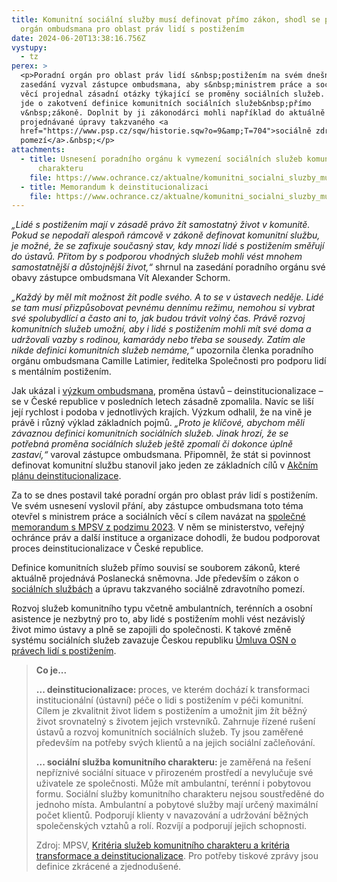 ```yaml
---
title: Komunitní sociální služby musí definovat přímo zákon, shodl se poradní
  orgán ombudsmana pro oblast práv lidí s postižením
date: 2024-06-20T13:38:16.756Z
vystupy:
  - tz
perex: >
  <p>Poradní orgán pro oblast práv lidí s&nbsp;postižením na svém dnešním
  zasedání vyzval zástupce ombudsmana, aby s&nbsp;ministrem práce a sociálních
  věcí projednal zásadní otázky týkající se proměny sociálních služeb. Především
  jde o zakotvení definice komunitních sociálních služeb&nbsp;přímo
  v&nbsp;zákoně. Doplnit by ji zákonodárci mohli například do aktuálně
  projednávané úpravy takzvaného <a
  href="https://www.psp.cz/sqw/historie.sqw?o=9&amp;T=704">sociálně zdravotního
  pomezí</a>.&nbsp;</p>
attachments:
  - title: Usnesení poradního orgánu k vymezení sociálních služeb komunitního
      charakteru
    file: https://www.ochrance.cz/aktualne/komunitni_socialni_sluzby_musi_definovat_primo_zakon_shodl_se_poradni_organ_ombudsmana_pro_oblast_prav_lidi_s_postizenim/usneseni_po_k_vymezeni_socialnich_sluzeb_komunitniho_charakteru.pdf
  - title: Memorandum k deinstitucionalizaci
    file: https://www.ochrance.cz/aktualne/komunitni_socialni_sluzby_musi_definovat_primo_zakon_shodl_se_poradni_organ_ombudsmana_pro_oblast_prav_lidi_s_postizenim/memorandum_-_deinstitucionalizace.pdf
---
```

<p><em>&bdquo;Lidé s postižením mají v zásadě právo žít samostatný život v komunitě. Pokud se nepodaří alespoň rámcově v zákoně definovat komunitní službu, je možné, že se zafixuje současný stav, kdy mnozí lidé s&nbsp;postižením směřují do&nbsp;ústavů. Přitom by s&nbsp;podporou vhodných služeb mohli vést mnohem samostatnější a důstojnější život,&ldquo;</em> shrnul na zasedání poradního orgánu své obavy zástupce ombudsmana Vít Alexander Schorm.</p>

<p><em>&bdquo;Každý by měl mít možnost žít podle svého. A to se v&nbsp;ústavech neděje. Lidé se tam musí přizpůsobovat pevnému dennímu režimu, nemohou si vybrat své spolubydlící a často ani to, jak budou trávit volný čas. Právě rozvoj komunitních služeb umožní, aby i lidé s&nbsp;postižením mohli mít své doma a udržovali vazby s&nbsp;rodinou, kamarády nebo třeba se sousedy. Zatím ale nikde definici komunitních služeb nemáme,&ldquo;</em> upozornila členka poradního orgánu ombudsmana Camille Latimier, ředitelka Společnosti pro podporu lidí s mentálním postižením.</p>

<p>Jak ukázal i <a href="https://www.ochrance.cz/dokument/deinstitucionalizace_a_transformace_socialnich_sluzeb/">výzkum ombudsmana</a>, proměna ústavů &ndash; deinstitucionalizace &ndash; se v&nbsp;České republice v&nbsp;posledních letech zásadně zpomalila. Navíc se liší její rychlost i podoba v&nbsp;jednotlivých krajích. Výzkum odhalil, že na vině je právě i různý výklad základních pojmů. <em>&bdquo;Proto je klíčové, abychom měli závaznou definici komunitních sociálních služeb. Jinak hrozí, že se potřebná proměna sociálních služeb ještě zpomalí či dokonce úplně zastaví,&ldquo;</em> varoval zástupce ombudsmana. Připomněl, že stát si povinnost definovat komunitní službu stanovil jako jeden ze základních cílů v <a href="https://www.mpsv.cz/documents/20142/4552532/III_Materia%25CC%2581l_Akc%25CC%258Cni%25CC%2581+pla%25CC%2581n+pro+deinstitucionalizaci+verze+2.2_final.pdf/fffe8953-b483-cbaa-fb2e-567f5cb4301e">Akčním plánu deinstitucionalizace</a>.</p>

<p>Za to se dnes postavil také poradní orgán pro oblast práv lidí s&nbsp;postižením. Ve svém usnesení vyslovil přání, aby zástupce ombudsmana toto téma otevřel s ministrem práce a sociálních věcí s&nbsp;cílem navázat na <a href="https://advokatnidenik.cz/2023/11/21/mpsv-ochrance-prav-a-organizace-jdi-podepsali-memorandum-k-premene-ustavu/">společné memorandum s&nbsp;MPSV z&nbsp;podzimu 2023</a>. V něm se ministerstvo, veřejný ochránce práv a další instituce a organizace dohodli, že budou podporovat proces deinstitucionalizace v&nbsp;České republice.</p>

<p>Definice komunitních služeb přímo souvisí se souborem zákonů, které aktuálně projednává Poslanecká sněmovna. Jde především o zákon o <a href="https://odok.cz/portal/veklep/material/KORNCYQLUKLX/">sociálních službách</a> a úpravu takzvaného sociálně zdravotního pomezí.</p>

<p>Rozvoj služeb komunitního typu včetně ambulantních, terénních a osobní asistence je nezbytný pro to, aby lidé s&nbsp;postižením mohli vést nezávislý život mimo ústavy a plně se zapojili do společnosti. K takové změně systému sociálních služeb zavazuje Českou republiku <a href="https://www.zakonyprolidi.cz/ms/2010-10#f5512004">Úmluva OSN o právech lidí s&nbsp;postižením</a>.</p>

<blockquote>
<p><strong>Co je...</strong></p>

<p><strong>... deinstitucionalizace: </strong>proces, ve kterém dochází k transformaci institucionální (ústavní) péče o lidi s postižením v péči komunitní. Cílem je zkvalitnit život lidem s&nbsp;postižením a umožnit jim žít běžný život srovnatelný s životem jejich vrstevníků. Zahrnuje řízené rušení ústavů a rozvoj komunitních sociálních služeb. Ty jsou zaměřené především na potřeby svých klientů a na jejich sociální začleňování.</p>

<p><strong>... sociální služba komunitního charakteru:</strong> je zaměřená na řešení nepříznivé sociální situace v přirozeném prostředí a nevylučuje své uživatele ze společnosti. Může mít ambulantní, terénní i pobytovou formu. Sociální služby komunitního charakteru nejsou soustředěné do jednoho místa. Ambulantní a pobytové služby mají určený maximální počet klientů. Podporují klienty v navazování a udržování běžných společenských vztahů a rolí. Rozvíjí a podporují jejich schopnosti.</p>

<p>Zdroj: MPSV, <a href="https://www.mpsv.cz/documents/20142/1060378/Krit%25C3%25A9ria+transformace+a+DI.%2520pdf/f9b9cf13-724c-8b35-7f03-7870a2e68b91">Kritéria služeb komunitního charakteru a kritéria transformace a deinstitucionalizace</a>. Pro potřeby tiskové zprávy jsou definice zkrácené a zjednodušené.</p>
</blockquote>
